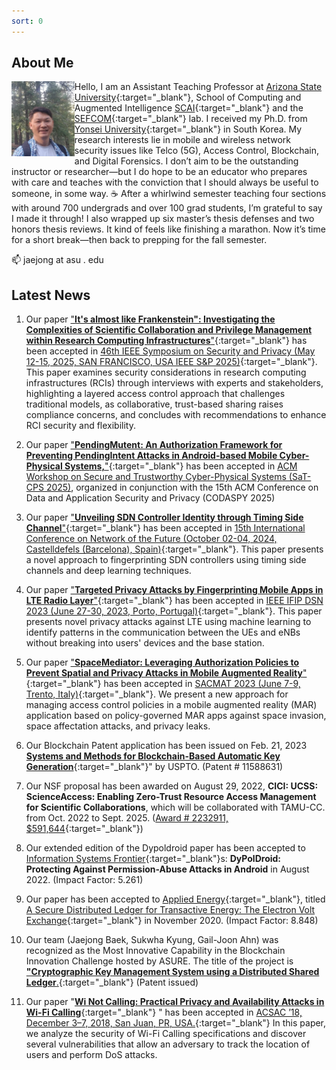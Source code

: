 ```yaml
---
sort: 0
---
```

## About Me
<img align=left src="../images/jaejong.jpg"  width="20%">

Hello, I am an Assistant Teaching Professor at [Arizona State University](https://www.asu.edu/){:target="_blank"}, School of Computing and Augmented Intelligence [SCAI](https://scai.engineering.asu.edu/){:target="_blank"} and the [SEFCOM](https://sefcom.asu.edu/){:target="_blank"} lab. I received my Ph.D. from [Yonsei University](https://www.yonsei.ac.kr/en_sc/index.jsp){:target="_blank"} in South Korea. My research interests lie in mobile and wireless network security issues like Telco (5G), Access Control, Blockchain, and Digital Forensics. I don’t aim to be the outstanding instructor or researcher—but I do hope to be an educator who prepares with care and teaches with the conviction that I should always be useful to someone, in some way. ☕ After a whirlwind semester teaching four sections with around 700 undergrads and over 100 grad students, I’m grateful to say I made it through! I also wrapped up six master’s thesis defenses and two honors thesis reviews. It kind of feels like finishing a marathon. Now it’s time for a short break—then back to prepping for the fall semester.


📫 jaejong at asu . edu

## Latest News
1. Our paper ["**It's almost like Frankenstein": Investigating the Complexities
of Scientific Collaboration and Privilege Management within Research
Computing Infrastructures**"](https://sp2025.ieee-security.org/){:target="_blank"} has been accepted in [46th IEEE Symposium on
Security and Privacy (May 12-15, 2025, SAN FRANCISCO, USA IEEE S&P 2025)](https://sp2025.ieee-security.org/){:target="_blank"}. This paper examines security considerations in research computing infrastructures (RCIs) through interviews with experts and stakeholders, highlighting a layered access control approach that challenges traditional models, as collaborative, trust-based sharing raises compliance concerns, and concludes with recommendations to enhance RCI security and flexibility.

2. Our paper ["**PendingMutent: An Authorization Framework for Preventing PendingIntent Attacks in Android-based Mobile Cyber-Physical Systems,**"](../papers/pending-mutent-satcps2025.pdf){:target="_blank"} has been accepted in [ACM Workshop on Secure and Trustworthy Cyber-Physical Systems (SaT-CPS 2025)](https://sites.google.com/view/sat-cps-2025), organized in conjunction with the 15th ACM Conference on Data and Application Security and Privacy (CODASPY 2025)

3. Our paper ["**Unveiling SDN Controller Identity through Timing Side Channel**"](../papers/dsn23.pdf){:target="_blank"} has been accepted in [15th International Conference on Network of the Future (October 02-04, 2024, Castelldefels (Barcelona), Spain)](http://nof.dnac.org/){:target="_blank"}. This paper presents a novel approach to fingerprinting SDN controllers using timing side channels and deep learning techniques.

4. Our paper ["**Targeted Privacy Attacks by Fingerprinting Mobile Apps in LTE Radio Layer**"](https://sefcom.asu.edu/publications/jaejong-dsn23.pdf){:target="_blank"} has been accepted in [IEEE IFIP DSN  2023 (June 27-30, 2023, Porto, Portugal)](https://dsn2023.dei.uc.pt/){:target="_blank"}.  This paper presents novel privacy attacks against LTE using machine learning to identify patterns in the communication between the UEs and eNBs without breaking into users' devices and the base station.

5. Our paper ["**SpaceMediator: Leveraging Authorization Policies to Prevent Spatial and Privacy Attacks in Mobile Augmented Reality**"](https://sefcom.asu.edu/publications/jaejong-sactmat23.pdf){:target="_blank"} has been accepted in [SACMAT 2023 (June 7-9, Trento, Italy)](https://sacmat2023.fbk.eu/){:target="_blank"}. We present a new approach for managing access control policies in a mobile augmented reality (MAR) application based on policy-governed MAR apps against space invasion, space affectation attacks, and privacy leaks.

6. Our Blockchain Patent application has been issued on Feb. 21, 2023 [**Systems and Methods for Blockchain-Based Automatic Key Generation**](https://patentcenter.uspto.gov/applications/17067426){:target="_blank"}" by USPTO. (Patent # 11588631)

7. Our NSF proposal has been awarded on August  29, 2022, **CICI: UCSS: ScienceAccess: Enabling Zero-Trust Resource Access Management for Scientific Collaborations**, which will be collaborated with TAMU-CC. from Oct. 2022 to Sept. 2025. ([Award # 2232911, $591,644](https://nsf.gov/awardsearch/showAward?AWD_ID=2232911){:target="_blank"})

8. Our extended edition of the Dypoldroid paper has been accepted to [Information Systems Frontier](https://www.springer.com/journal/10796){:target="_blank"}s: **DyPolDroid: Protecting Against Permission-Abuse Attacks in Android** in August 2022. (Impact Factor: 5.261)

9. Our paper has been accepted to [Applied Energy](https://www.journals.elsevier.com/applied-energy){:target="_blank"}, titled [A Secure Distributed Ledger for Transactive Energy: The Electron Volt Exchange](https://doi.org/10.1016/j.apenergy.2020.116208){:target="_blank"} in November 2020. (Impact Factor: 8.848)

10. Our team (Jaejong Baek, Sukwha Kyung, Gail-Joon Ahn) was recognized as the Most Innovative Capability in the Blockchain Innovation Challenge hosted by ASURE. The title of the project is [**"Cryptographic Key Management System using a Distributed Shared Ledger**.](https://twitter.com/ASUREASU/status/1138645169828294656){:target="_blank"} (Patent issued)

11. Our paper "[**Wi Not Calling: Practical Privacy and Availability Attacks in Wi-Fi Calling**](https://adamdoupe.com/publications/wi-not-calling-acsac2018.pdf){:target="_blank"} " has been accepted in [ACSAC ’18, December 3–7, 2018, San Juan, PR, USA.](https://www.acsac.org/){:target="_blank"} In this paper, we analyze the security of Wi-Fi Calling specifications and discover several vulnerabilities that allow an adversary to track the location of users and perform DoS attacks.

